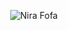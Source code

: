 <p align="center">
  <img src="https://i.postimg.cc/t4VwKg9H/nirapcsentada-removebg-preview.png" title="Nira Fofa" />
</p>
